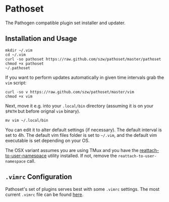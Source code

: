 Pathoset
=========

The Pathogen compatible plugin set installer and updater.


Installation and Usage
----------------------

    mkdir ~/.vim
    cd ~/.vim
    curl -so pathoset https://raw.github.com/szw/pathoset/master/pathoset
    chmod +x pathoset
    ~/.pathoset

If you want to perform updates automatically in given time intervals grab the `vim` script:

    curl -so v https://raw.github.com/szw/pathoset/master/vim
    chmod +x vim

Next, move it e.g. into your `.local/bin` directory (assuming it is on your `$PATH` but before orignal
`vim` binary).

    mv vim ~/.local/bin

You can edit it to alter default settings (if necessary). The default interval is set to 4h. The
default vim files folder is set to `~/.vim`, and the default vim executable is set depending on your
OS.

The OSX variant assumes you are using TMux and you have the
[reattach-to-user-namespace](http://robots.thoughtbot.com/post/19398560514/how-to-copy-and-paste-with-tmux-on-mac-os-x)
utility installed. If not, remove the `reattach-to-user-namespace` call.


`.vimrc` Configuration
----------------------

Pathoset's set of plugins serves best with some `.vimrc` settings. The most current `.vimrc` file
can be found [here](https://raw.github.com/szw/dotfiles/master/vimrc).
